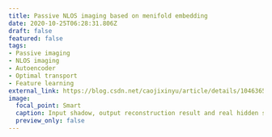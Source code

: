 ```yaml
---
title: Passive NLOS imaging based on menifold embedding
date: 2020-10-25T06:28:31.806Z
draft: false
featured: false
tags:
- Passive imaging
- NLOS imaging
- Autoencoder
- Optimal transport
- Feature learning
external_link: https://blog.csdn.net/caojixinyu/article/details/104636573
image:
  focal_point: Smart
  caption: Input shadow, output reconstruction result and real hidden scene
  preview_only: false
---
```

